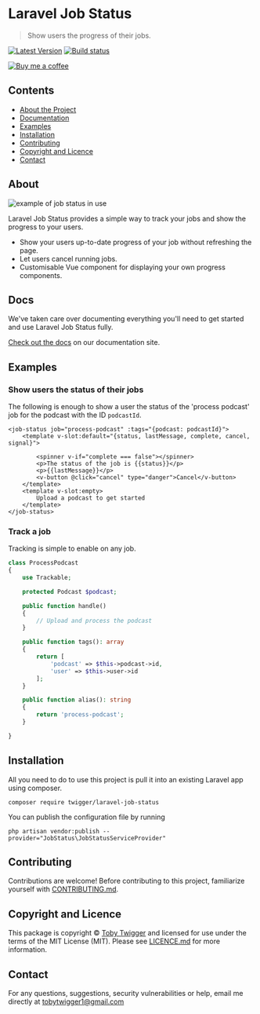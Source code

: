 # Laravel Job Status

> Show users the progress of their jobs.

[![Latest Version](https://img.shields.io/github/v/release/tobytwigger/laravel-job-status?label=Latest%20Version&sort=semver&style=plastic)](https://github.com/tobytwigger/laravel-job-status/releases)
[![Build status](https://github.com/tobytwigger/laravel-job-status/actions/workflows/build-status.yml/badge.svg)](https://github.com/tobytwigger/laravel-job-status/actions/workflows/build-status.yml)

[![Buy me a coffee](https://www.buymeacoffee.com/assets/img/custom_images/orange_img.png)](http://buymeacoffee.com/translate)

## Contents

* [About the Project](#about)
* [Documentation](#docs)
* [Examples](#examples)
* [Installation](#installation)
* [Contributing](#contributing)
* [Copyright and Licence](#copyright-and-licence)
* [Contact](#contact)

## About

![example of job status in use](https://github.com/tobytwigger/laravel-job-status/blob/develop/docs/images/podcast.gif "Showing the user the status of their podcast being uploaded")

Laravel Job Status provides a simple way to track your jobs and show the progress to your users.

- Show your users up-to-date progress of your job without refreshing the page.
- Let users cancel running jobs.
- Customisable Vue component for displaying your own progress components.

## Docs

We've taken care over documenting everything you'll need to get started and use Laravel Job Status fully.

[Check out the docs](https://tobytwigger.github.io/laravel-job-status) on our documentation site.

[comment]: <> (To build them locally, you'll need to have ruby &#40;we'd recommend using rbenv&#41; and the gem bundler &#40;https://bundler.io/&#41; installed. Run `bundle install && bundle exec jekyll serve` in the docs folder.)

## Examples

### Show users the status of their jobs

The following is enough to show a user the status of the 'process podcast' job for the podcast with the ID `podcastId`.

```vue
<job-status job="process-podcast" :tags="{podcast: podcastId}">
    <template v-slot:default="{status, lastMessage, complete, cancel, signal}">
    
        <spinner v-if="complete === false"></spinner>
        <p>The status of the job is {{status}}</p>
        <p>{{lastMessage}}</p>
        <v-button @click="cancel" type="danger">Cancel</v-button>
    </template>
    <template v-slot:empty>
        Upload a podcast to get started
    </template>
</job-status>
```

### Track a job

Tracking is simple to enable on any job.

```php
class ProcessPodcast
{
    use Trackable;

    protected Podcast $podcast;

    public function handle()
    {
        // Upload and process the podcast
    }

    public function tags(): array
    {
        return [
            'podcast' => $this->podcast->id,
            'user' => $this->user->id
        ];
    }

    public function alias(): string
    {
        return 'process-podcast';
    }

}
```

## Installation

All you need to do to use this project is pull it into an existing Laravel app using composer.

```console
composer require twigger/laravel-job-status
```

You can publish the configuration file by running
```console
php artisan vendor:publish --provider="JobStatus\JobStatusServiceProvider"
```

## Contributing

Contributions are welcome! Before contributing to this project, familiarize
yourself with [CONTRIBUTING.md](CONTRIBUTING.md).

## Copyright and Licence

This package is copyright © [Toby Twigger](https://github.com/tobytwigger)
and licensed for use under the terms of the MIT License (MIT). Please see
[LICENCE.md](LICENCE.md) for more information.

## Contact

For any questions, suggestions, security vulnerabilities or help, email me directly at [tobytwigger1@gmail.com](mailto:tobytwigger1@gmail.com)
